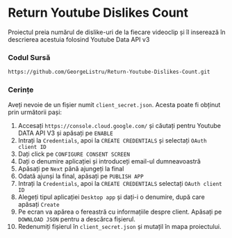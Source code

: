 # Return Youtube Dislikes Count
Proiectul preia numărul de dislike-uri de la fiecare videoclip și îl inserează în descrierea acestuia folosind Youtube Data API v3

### Codul Sursă
```bash
https://github.com/GeorgeListru/Return-Youtube-Dislikes-Count.git
```

### Cerințe
Aveți nevoie de un fișier numit ``` client_secret.json ```. Acesta poate fi obținut prin următorii pași:
1. Accesați ``` https://console.cloud.google.com/ ``` și căutați pentru Youtube DATA API V3 și apăsați pe  ``` ENABLE ```
2. Intrați la ``` Credentials ```, apoi la ``` CREATE CREDENTIALS ``` și selectați ``` OAuth client ID ```
3. Dați click pe ``` CONFIGURE CONSENT SCREEN ```
4. Dați o denumire aplicației și introduceți email-ul dumneavoastră
5. Apăsați pe ``` Next ``` până ajungeți la final
6. Odată ajunși la final, apăsați pe ``` PUBLISH APP ```
7. Intrați la ``` Credentials ```, apoi la ``` CREATE CREDENTIALS ``` selectați ``` OAuth client ID ```
8. Alegeți tipul aplicației ``` Desktop app ``` și dați-i o denumire, după care apăsați ``` Create ```
9. Pe ecran va apărea o fereastră cu informațiile despre client. Apăsați pe ``` DOWNLOAD JSON ``` pentru a descărca fișierul.
10. Redenumiți fișierul în ``` client_secret.json ``` și mutațil în mapa proiectului.
